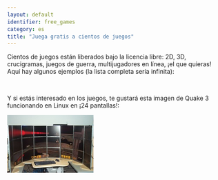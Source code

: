 ```yaml
---
layout: default
identifier: free_games
category: es
title: "Juega gratis a cientos de juegos"
---
```


Cientos de juegos están liberados bajo la licencia libre: 2D, 3D, crucigramas, juegos de guerra, multijugadores en línea, ¡el que quieras! Aquí hay algunos ejemplos (la lista completa sería infinita):

<div id="items">



<br class="clearboth" />


Y si estás interesado en los juegos, te gustará esta imagen de Quake 3 funcionando en Linux en ¡24 pantallas!:

<a href="/img/free_games_quake_24_screens.jpg"><img src="/img/free_games_quake_24_screens_thumb.jpg" /></a>




